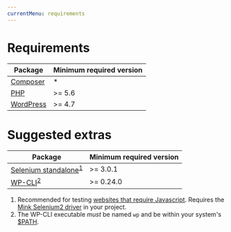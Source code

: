 ```yaml
---
currentMenu: requirements
---
```


# Requirements

Package                              | Minimum required version
------------------------------------ | ------------------------
[Composer](https://getcomposer.org/) | *
[PHP](https://php.net/)              | >= 5.6
[WordPress](https://wordpress.org/)  | >= 4.7


# Suggested extras

Package                              | Minimum required version
------------------------------------ | ------------------------
[Selenium standalone](http://docs.seleniumhq.org/download/)<sup>[1](#SEL)</sup> | >= 3.0.1
[WP-CLI](https://wp-cli.org/)<sup>[2](#WP-CLI)</sup>                            | >= 0.24.0

1. Recommended for testing <a href="http://mink.behat.org/en/latest/guides/drivers.html" id="SEL">websites that require Javascript</a>. Requires the [Mink Selenium2 driver](https://packagist.org/packages/behat/mink-selenium2-driver) in your project.
1. The WP-CLI executable *must* be named `wp` and be within your system's <a href="https://en.wikipedia.org/wiki/PATH_(variable)" id="WP-CLI">$PATH</a>.
